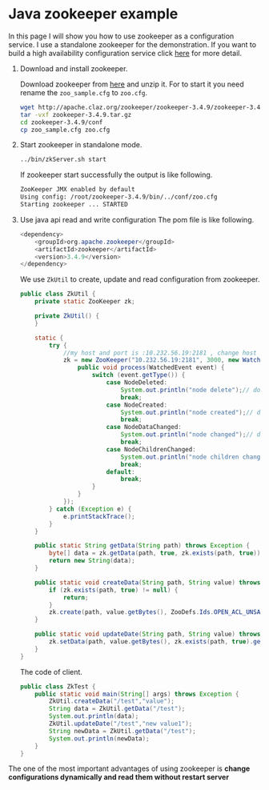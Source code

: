 # Java zookeeper example
In this page I will show you how to use zookeeper as a configuration service. I use a standalone zookeeper for the demonstration.
If you want to build a high availability configuration service click [here](http://zookeeper.apache.org/doc/trunk/zookeeperStarted.html#sc_RunningReplicatedZooKeeper) for more detail.

1. Download and install zookeeper.

    Download zookeeper from [here](http://zookeeper.apache.org/releases.html) and unzip it. For to start it you need rename
    the `zoo_sample.cfg` to `zoo.cfg`.
    ```bash
    wget http://apache.claz.org/zookeeper/zookeeper-3.4.9/zookeeper-3.4.9.tar.gz
    tar -vxf zookeeper-3.4.9.tar.gz
    cd zookeeper-3.4.9/conf
    cp zoo_sample.cfg zoo.cfg
    ```
2. Start zookeeper in standalone mode.

    ```bash
    ../bin/zkServer.sh start
    ```
    If zookeeper start successfully the output is like following.
    ```bash
    ZooKeeper JMX enabled by default
    Using config: /root/zookeeper-3.4.9/bin/../conf/zoo.cfg
    Starting zookeeper ... STARTED
    ```
3. Use java api read and write configuration
    The pom file is like following.
    ```java
    <dependency>
        <groupId>org.apache.zookeeper</groupId>
        <artifactId>zookeeper</artifactId>
        <version>3.4.9</version>
    </dependency>
    ```
    We use `ZkUtil` to create, update and read configuration from zookeeper.

    ```java
    public class ZkUtil {
        private static ZooKeeper zk;
    
        private ZkUtil() {
        }
    
        static {
            try {
                //my host and port is :10.232.56.19:2181 , change host and port to yours
                zk = new ZooKeeper("10.232.56.19:2181", 3000, new Watcher() {
                    public void process(WatchedEvent event) {
                        switch (event.getType()) {
                            case NodeDeleted:
                                System.out.println("node delete");// do your logic here
                                break;
                            case NodeCreated:
                                System.out.println("node created");// do your logic here
                                break;
                            case NodeDataChanged:
                                System.out.println("node changed");// do your logic here
                                break;
                            case NodeChildrenChanged:
                                System.out.println("node children changed");// do your logic here
                                break;
                            default:
                                break;
                        }
                    }
                });
            } catch (Exception e) {
                e.printStackTrace();
            }
        }
    
        public static String getData(String path) throws Exception {
            byte[] data = zk.getData(path, true, zk.exists(path, true));
            return new String(data);
        }
    
        public static void createData(String path, String value) throws Exception {
            if (zk.exists(path, true) != null) {
                return;
            }
            zk.create(path, value.getBytes(), ZooDefs.Ids.OPEN_ACL_UNSAFE, CreateMode.PERSISTENT);
        }
    
        public static void updateDate(String path, String value) throws Exception {
            zk.setData(path, value.getBytes(), zk.exists(path, true).getVersion());
        }
    }
    ```
    
    The code of client.    
    ```java
    public class ZkTest {
        public static void main(String[] args) throws Exception {
            ZkUtil.createData("/test","value");
            String data = ZkUtil.getData("/test");
            System.out.println(data);
            ZkUtil.updateDate("/test","new value1");
            String newData = ZkUtil.getData("/test");
            System.out.println(newData);
        }
    }
    ```

The one of the most important advantages of using zookeeper is **change configurations dynamically and read them without restart server**